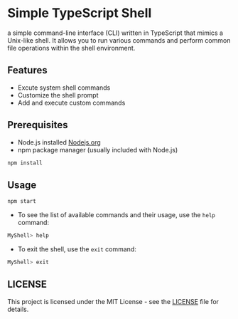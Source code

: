 # Simple TypeScript Shell

a simple command-line interface (CLI) written in TypeScript that mimics a Unix-like shell. It allows you to run various commands and perform common file operations within the shell environment.

## Features
- Excute system shell commands
- Customize the shell prompt
- Add and execute custom commands

## Prerequisites
- Node.js installed [Nodejs.org](https://nodejs.org/)
- npm package manager (usually included with Node.js)

```bash
npm install
```

## Usage
```bash
npm start
```

- To see the list of available commands and their usage, use the `help` command:
```bash
MyShell> help
```
- To exit the shell, use the `exit` command:
```bash
MyShell> exit
```

## LICENSE
This project is licensed under the MIT License - see the [LICENSE](LICENSE) file for details.
